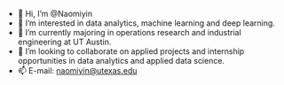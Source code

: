 - 👋 Hi, I’m @Naomiyin
- 👀 I’m interested in data analytics, machine learning and deep learning. 
- 🌱 I’m currently majoring in operations research and industrial engineering at UT Austin. 
- 💞️ I’m looking to collaborate on applied projects and internship opportunities in data analytics and applied data science. 
- 📫 E-mail: naomiyin@utexas.edu
